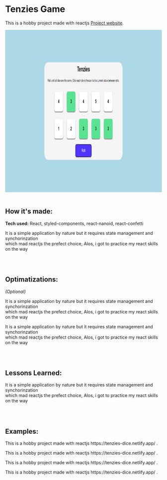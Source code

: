 # Tenzies Game

This is a hobby project made with reactjs [Project website](https://tenzies-dice.netlify.app/).

<img src="https://raw.githubusercontent.com/zakkariyaa/tenzies-game/db9fb6c857847c3508c4273b28ed375f90babbd3/src/assets/tenzi-react.png?raw=true" alt="Tenzies Game" height="522px" width="100%" />

<br />
<br />
<h2>How it's made:</h2>
<p><b>Tech used:</b> React, styled-components, react-nanoid, react-confetti</p>
<p>It is a simple application by nature but it requires state management and synchorinzation
<br>which mad reactjs the prefect choice, Alos, i got to practice my react skills on the way</p>

<br />
<br />
<h2>Optimatizations:</h2>
<p><i>(Optional)</i></p>
<p>It is a simple application by nature but it requires state management and synchorinzation
<br>which mad reactjs the prefect choice, Alos, i got to practice my react skills on the way</p>
<p>It is a simple application by nature but it requires state management and synchorinzation
<br>which mad reactjs the prefect choice, Alos, i got to practice my react skills on the way</p>

<br />
<br />
<h2>Lessons Learned:</h2>
<p>It is a simple application by nature but it requires state management and synchorinzation
<br>which mad reactjs the prefect choice, Alos, i got to practice my react skills on the way</p>

<br />
<br />
<h2>Examples:</h2>
<p>This is a hobby project made with reactjs https://tenzies-dice.netlify.app/ .</p>
<p>This is a hobby project made with reactjs https://tenzies-dice.netlify.app/ .</p>
<p>This is a hobby project made with reactjs https://tenzies-dice.netlify.app/ .</p>
<p>This is a hobby project made with reactjs https://tenzies-dice.netlify.app/ .</p>
